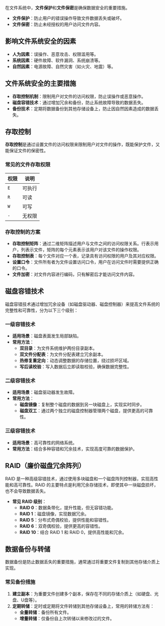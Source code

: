 
在文件系统中，**文件保护**和**文件保密**是确保数据安全的重要措施。

- **文件保护**：防止用户的错误操作导致文件数据丢失或破坏。
- **文件保密**：防止未经授权的用户访问文件内容。

## 影响文件系统安全的因素

- **人为因素**：误操作、恶意攻击、权限滥用等。
- **系统因素**：硬件故障、软件漏洞、系统崩溃等。
- **自然因素**：电源故障、自然灾害（如火灾、地震）等。

## 文件系统安全的主要措施

- **存取控制机制**：限制用户对文件的访问权限，防止误操作或恶意操作。
- **磁盘容错技术**：通过增加冗余和备份，防止系统故障导致的数据丢失。
- **备份技术**：定期将数据备份到其他存储设备上，防止因自然因素造成的数据丢失。

## 存取控制

**存取控制**是通过设置文件的访问权限来限制用户对文件的操作，既能保护文件，又能保证文件的保密性。

### 常见的文件存取权限

| 权限 | 说明        |
|------|-------------|
| `E`  | 可执行      |
| `R`  | 可读        |
| `W`  | 可写        |
| `-`  | 无权限      |

### 存取控制的方案

- **存取控制矩阵**：通过二维矩阵描述用户与文件之间的访问权限关系。行表示用户，列表示文件，矩阵的每个元素表示该用户对该文件的操作权限。
- **存取控制表**：每个文件对应一个表，记录具有访问权限的用户及其对应权限。
- **设置口令**：文件所有者为文件设置访问口令，用户在访问文件时需要提供正确的口令。
- **文件加密**：对文件内容进行编码，只有解密后才能访问文件内容。



## 磁盘容错技术

磁盘容错技术通过增加冗余设备（如磁盘驱动器、磁盘控制器）来提高文件系统的完整性和可靠性，分为以下三个级别：

### 一级容错技术

- **适用场景**：磁盘表面发生局部缺陷。
- **常用方法**：
    - **双目录**：为文件系统维护两份目录副本。
    - **双文件分配表**：为文件分配表建立冗余副本。
    - **热修复重定向**：动态调整数据的存储位置，绕过损坏区域。
    - **写后读校验**：写入数据后立即读取校验，确保数据完整性。

### 二级容错技术

- **适用场景**：磁盘驱动器发生故障。
- **常用方法**：
    - **磁盘镜像**：复制整个磁盘的数据到另一块磁盘上，实现实时同步。
    - **磁盘双工**：通过两个独立的磁盘控制器管理两个磁盘，提供更高的可靠性。

### 三级容错技术

- **适用场景**：高可靠性的网络系统。
- **常用方法**：结合多种容错和冗余技术，实现高度可靠的数据保护。

## RAID（廉价磁盘冗余阵列）

RAID 是一种高级容错技术，通过使用多块磁盘和一个磁盘阵列控制器，实现高性能和高可靠性。RAID 的主要特点是利用冗余存储技术，即使其中一块磁盘损坏，也不会导致数据丢失。

- **常见 RAID 级别**：
    - **RAID 0**：数据条带化，提升性能，但无容错功能。
    - **RAID 1**：磁盘镜像，实现数据冗余。
    - **RAID 5**：分布式奇偶校验，提供性能和容错性。
    - **RAID 6**：双奇偶校验，提供更高的容错性。
    - **RAID 10**：结合 RAID 1 和 RAID 0，提供高性能和冗余。

## 数据备份与转储

数据备份是防止数据丢失的重要措施，通常通过将重要文件复制到其他存储介质上实现。

### 常见备份措施

1. **建立副本**：为重要文件创建多个副本，保存在不同的存储介质上（如硬盘、光盘、U盘等）。
2. **定期转储**：定时或定期将文件转储到其他存储设备上，常用的转储方法有：
     - **全量转储**：备份所有文件。
     - **增量转储**：仅备份自上次转储以来修改过的文件。

